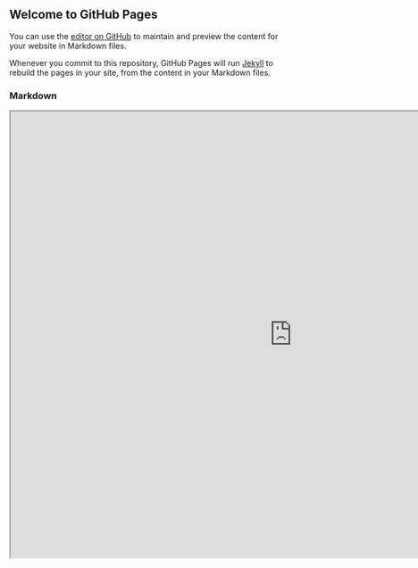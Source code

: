 ## Welcome to GitHub Pages

You can use the [editor on GitHub](https://github.com/Ritika92/ritika92.github.io/edit/master/index.md) to maintain and preview the content for your website in Markdown files.

Whenever you commit to this repository, GitHub Pages will run [Jekyll](https://jekyllrb.com/) to rebuild the pages in your site, from the content in your Markdown files.

### Markdown

<iframe src="https://public.tableau.com/shared/4DTZ8XPM4?:showVizHome=no&:embed=true" width="200%" height="800"></iframe>
